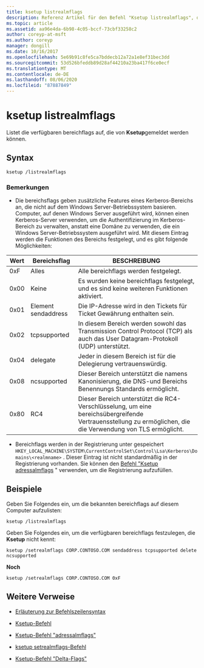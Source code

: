 ```yaml
---
title: ksetup listrealmflags
description: Referenz Artikel für den Befehl "Ksetup listrealmflags", der die verfügbaren bereichsflags auflistet, die von Ksetup gemeldet werden können.
ms.topic: article
ms.assetid: aa96e4da-6b98-4c05-bccf-73cbf33258c2
author: coreyp-at-msft
ms.author: coreyp
manager: dongill
ms.date: 10/16/2017
ms.openlocfilehash: 5e69b91c8fe5ca7bddecb12a72a1e8ef31bec3dd
ms.sourcegitcommit: 53d526bfeddb89d28af44210a23ba417f6ce0ecf
ms.translationtype: MT
ms.contentlocale: de-DE
ms.lasthandoff: 08/06/2020
ms.locfileid: "87887849"
---
```

# <a name="ksetup-listrealmflags"></a>ksetup listrealmflags

Listet die verfügbaren bereichflags auf, die von **Ksetup**gemeldet werden können.

## <a name="syntax"></a>Syntax

```
ksetup /listrealmflags
```

### <a name="remarks"></a>Bemerkungen

- Die bereichsflags geben zusätzliche Features eines Kerberos-Bereichs an, die nicht auf dem Windows Server-Betriebssystem basieren. Computer, auf denen Windows Server ausgeführt wird, können einen Kerberos-Server verwenden, um die Authentifizierung im Kerberos-Bereich zu verwalten, anstatt eine Domäne zu verwenden, die ein Windows Server-Betriebssystem ausgeführt wird. Mit diesem Eintrag werden die Funktionen des Bereichs festgelegt, und es gibt folgende Möglichkeiten:

| Wert | Bereichsflag | BESCHREIBUNG |
| ----- | ---------- | ----------- |
| 0xF | Alles | Alle bereichflags werden festgelegt. |
| 0x00 | Keine | Es wurden keine bereichflags festgelegt, und es sind keine weiteren Funktionen aktiviert. |
| 0x01 | Element sendaddress | Die IP-Adresse wird in den Tickets für Ticket Gewährung enthalten sein. |
| 0x02 | tcpsupported | In diesem Bereich werden sowohl das Transmission Control Protocol (TCP) als auch das User Datagram-Protokoll (UDP) unterstützt. |
| 0x04 | delegate | Jeder in diesem Bereich ist für die Delegierung vertrauenswürdig. |
| 0x08 | ncsupported | Dieser Bereich unterstützt die namens Kanonisierung, die DNS-und Bereichs Benennungs Standards ermöglicht. |
| 0x80 | RC4 | Dieser Bereich unterstützt die RC4-Verschlüsselung, um eine bereichsübergreifende Vertrauensstellung zu ermöglichen, die die Verwendung von TLS ermöglicht. |

- Bereichflags werden in der Registrierung unter gespeichert `HKEY_LOCAL_MACHINE\SYSTEM\CurrentControlSet\Control\Lsa\Kerberos\Domains\<realmname>` . Dieser Eintrag ist nicht standardmäßig in der Registrierung vorhanden. Sie können den [Befehl "Ksetup adressalmflags](ksetup-addrealmflags.md) " verwenden, um die Registrierung aufzufüllen.

## <a name="examples"></a>Beispiele

Geben Sie Folgendes ein, um die bekannten bereichflags auf diesem Computer aufzulisten:

```
ksetup /listrealmflags
```

Geben Sie Folgendes ein, um die verfügbaren bereichflags festzulegen, die **Ksetup** nicht kennt:

```
ksetup /setrealmflags CORP.CONTOSO.COM sendaddress tcpsupported delete ncsupported
```

**Noch**

```
ksetup /setrealmflags CORP.CONTOSO.COM 0xF
```

## <a name="additional-references"></a>Weitere Verweise

- [Erläuterung zur Befehlszeilensyntax](command-line-syntax-key.md)

- [Ksetup-Befehl](ksetup.md)

- [Ksetup-Befehl "adressalmflags"](ksetup-addrealmflags.md)

- [ksetup setrealmflags-Befehl](ksetup-setrealmflags.md)

- [Ksetup-Befehl "Delta-Flags"](ksetup-delrealmflags.md)
